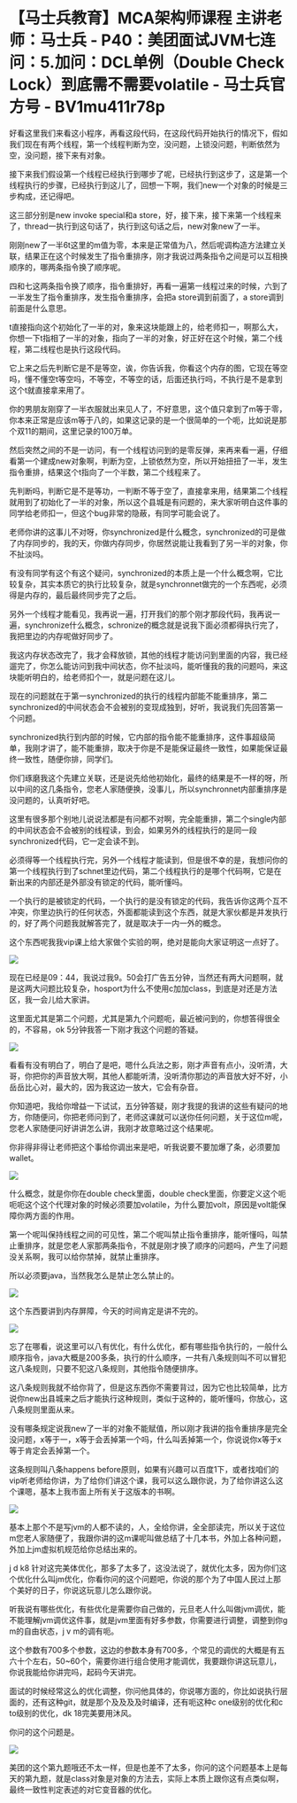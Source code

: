 # 【马士兵教育】MCA架构师课程 主讲老师：马士兵 - P40：美团面试JVM七连问：5.加问：DCL单例（Double Check Lock）到底需不需要volatile - 马士兵官方号 - BV1mu411r78p

好看这里我们来看这小程序，再看这段代码，在这段代码开始执行的情况下，假如我们现在有两个线程，第一个线程判断为空，没问题，上锁没问题，判断依然为空，没问题，接下来有对象。

接下来我们假设第一个线程已经执行到哪步了呢，已经执行到这步了，这是第一个线程执行的步骤，已经执行到这儿了，回想一下啊，我们new一个对象的时候是三步构成，还记得吧。

这三部分别是new invoke special和a store，好，接下来，接下来第一个线程来了，thread一执行到这句话了，执行到这句话之后，new对象new了一半。

刚刚new了一半6t这里的m值为零，本来是正常值为八，然后呢调构造方法建立关联，结果正在这个时候发生了指令重排序，刚才我说过两条指令之间是可以互相换顺序的，哪两条指令换了顺序呢。

四和七这两条指令换了顺序，指令重排好，再看一遍第一线程过来的时候，六到了一半发生了指令重排序，发生指令重排序，会把a store调到前面了，a store调到前面是什么意思。

t直接指向这个初始化了一半的对，象来这块能跟上的，给老师扣一，啊那么大，你想一下t指相了一半的对象，指向了一半的对象，好正好在这个时候，第二个线程，第二线程也是执行这段代码。

它上来之后先判断它是不是等空，诶，你告诉我，你看这个内存的图，它现在等空吗，懂不懂空t等空吗，不等空，不等空的话，后面还执行吗，不执行是不是拿到这个t就直接拿来用了。

你的男朋友刚穿了一半衣服就出来见人了，不好意思，这个值只拿到了m等于零，你本来正常是应该m等于八的，如果这记录的是一个很简单的一个呃，比如说是那个双11的期间，这里记录的100万单。

然后突然之间的不是一访问，有一个线程访问到的是零反弹，来再来看一遍，仔细看第一个建成new对象啊，判断为空，上锁依然为空，所以开始扭扭了一半，发生指令重排，结果这个t指向了一个半数，第二个线程来了。

先判断吗，判断它是不是等功，一判断不等于空了，直接拿来用，结果第二个线程就用到了初始化了一半的对象，所以这个县城是有问题的，来大家听明白这件事的同学给老师扣一，但这个bug非常的隐蔽，有同学可能会说了。

老师你讲的这事儿不对呀，你synchronized是什么概念，synchronized的可是做了内存同步的，我的天，你做内存同步，你居然说能让我看到了另一半的对象，你不扯淡吗。

有没有同学有这个有这个疑问，synchronized的本质上是一个什么概念啊，它比较复杂，其实本质它的执行比较复杂，就是synchronnet做完的一个东西呢，必须得是内存的，最后最终同步完了之后。

另外一个线程才能看见，我再说一遍，打开我们的那个刚才那段代码，我再说一遍，synchronize什么概念，schronize的概念就是说我下面必须都得执行完了，我把里边的内存呢做好同步了。

我这内存状态改完了，我才会释放锁，其他的线程才能访问到里面的内容，我已经遛完了，你怎么能访问到我中间状态，你不扯淡吗，能听懂我的我的问题吗，来这块能听明白的，给老师扣个一，就是问题在这儿。

现在的问题就在于第一synchronized的执行的线程内部能不能重排序，第二synchronized的中间状态会不会被别的变现成独到，好听，我说我们先回答第一个问题。

synchronized执行到内部的时候，它内部的指令能不能重排序，这件事超级简单，我刚才讲了，能不能重排，取决于你是不是能保证最终一致性，如果能保证最终一致性，随便你排，同学们。

你们琢磨我这个先建立关联，还是说先给他初始化，最终的结果是不一样的呀，所以中间的这几条指令，您老人家随便换，没事儿，所以synchronnet内部重排序是没问题的，认真听好吧。

这里有很多那个别地儿说说法都是有问都不对啊，完全能重排，第二个single内部的中间状态会不会被别的线程读，到会，如果另外的线程执行的是同一段synchronized代码，它一定会读不到。

必须得等一个线程执行完，另外一个线程才能读到，但是很不幸的是，我想问你的第一个线程执行到了schnet里边代码，第二个线程执行的是哪个代码啊，它是在新出来的内部还是外部没有锁定的代码，能听懂吗。

一个执行的是被锁定的代码，一个执行的是没有锁定的代码，我告诉你这两个互不冲突，你里边执行的任何状态，外面都能读到这个东西，就是大家伙都是并发执行的，好了两个问题我就解答完了，就是取决于一内一外的概念。

这个东西呢我我vip课上给大家做个实验的啊，绝对是能向大家证明这一点好了。

![](img/81498329cd1b72f75061f1a7134096b7_1.png)

现在已经是09：44，我说过我9。50会打广告五分钟，当然还有两大问题啊，就是这两大问题比较复杂，hosport为什么不使用c加加class，到底是对还是方法区，我一会儿给大家讲。

这里面尤其是第二个问题，尤其是第九个问题呃，最近被问到的，你想答得很全的，不容易，ok 5分钟我答一下刚才我这个问题的答疑。



![](img/81498329cd1b72f75061f1a7134096b7_3.png)

看看有没有明白了，明白了是吧，嗯什么兵法之影，刚才声音有点小，没听清，大哥，你把你的声音放大啊，其他人都能听清，没听清你那边的声音放大好不好，小岳岳比心对，最大的，因为我这边一放大，它会有杂音。

你知道吧，我给你增益一下试试，五分钟答疑，刚才我提的我讲的这些有疑问的地方，你随便问，你把老师问到了，老师这课就可以送你任何问题，关于这位m呢，您老人家随便问好讲讲怎么讲，我刚才故意略过这个结果呢。

你非得非得让老师把这个事给你调出来是吧，听我说要不要加爆了条，必须要加wallet。

![](img/81498329cd1b72f75061f1a7134096b7_5.png)

什么概念，就是你你在double check里面，double check里面，你要定义这个呃呃呃这个这个代理对象的时候必须要加volatile，为什么要加volt，原因是volt能保障你两方面的作用。

第一个呢叫保持线程之间的可见性，第二个呢叫禁止指令重排序，能听懂吗，叫禁止重排序，就是您老人家那两条指令，不就是刚才换了顺序的问题吗，产生了问题没关系啊，我可以给你禁掉，就禁止重排序。

所以必须要java，当然我怎么是禁止怎么禁止的。

![](img/81498329cd1b72f75061f1a7134096b7_7.png)

这个东西要讲到内存屏障，今天的时间肯定是讲不完的。

![](img/81498329cd1b72f75061f1a7134096b7_9.png)

忘了在哪看，说这里可以八有优化，有什么优化，都有哪些指令执行的，一般什么顺序指令，java大概是200多条，执行的什么顺序，一共有八条规则叫不可以冒犯这八条规则，只要不犯这八条规则，其他指令随便排序。

这八条规则我就不给你背了，但是这东西你不需要背过，因为它也比较简单，比方说你new出县城来之后才能执行这种规则，类似于这种的，能听懂吗，你放心，这八条规则里面从来。

没有哪条规定说我new了一半的对象不能赋值，所以刚才我讲的指令重排序是完全没问题，x等于一，x等于会丢掉第一个吗，什么叫丢掉第一个，你说说你x等于x等于肯定会丢掉第一个。

这条规则叫八条happens before原则，如果有兴趣可以百度1下，或者找咱们的vip听老师给你讲，为了给你们讲这个课，我可以这么跟你说，为了给你讲这么这个课嗯，基本上我市面上所有关于这版本的书啊。



![](img/81498329cd1b72f75061f1a7134096b7_11.png)

基本上那个不是写jvm的人都不读的，人，全给你讲，全全部读完，所以关于这位m您老人家随便了，我跟你讲的这m课呢叫做总结了十几本书，外加上各种问题，外加上jm虚拟机规范给你总结出来的。

j d k8 针对这完美体优化，那多了太多了，这没法说了，就优化太多，因为你们这个优化什么叫jm优化，你看你问的这个问题吧，你说的那个为了中国人民过上那个美好的日子，你说这玩意儿怎么跟你说。

听我说有哪些优化，有些优化是需要你自己做的，元旦老人什么叫做jvm调优，能不能理解jvm调优这件事，就是jvm里面有好多参数，你需要进行调整，调整到你g m的自由状态，j v m的调有呃。

这个参数有700多个参数，这边的参数本身有700多，个常见的调优的大概是有五六十个左右，50~60个，需要你进行组合使用才能调优，我要跟你讲这玩意儿，你说我能给你讲完吗，起码今天讲完。

面试的时候经常这么的优化调整，你问他具体的，你说哪方面的，你比如说执行层面的，还有这种git，就是那个及及及及时编译，还有呃这种c one级别的优化和c to级别的优化，dk 18完美要用沐风。

你问的这个问题是。

![](img/81498329cd1b72f75061f1a7134096b7_13.png)

美团的这个第九题哦还不太一样，但是也差不了太多，你问的这个问题基本上是每天的第九题，就是class对象是对象的方法去，实际上本质上跟你这有点类似啊，最终一致性判定表述的对它变音器的优化。


